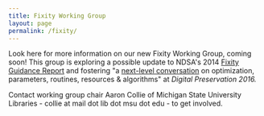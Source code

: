 ```yaml
---
title: Fixity Working Group
layout: page
permalink: /fixity/
---
```

Look here for more information on our new Fixity Working Group, coming soon! This group is exploring a possible update to NDSA's 2014 [Fixity Guidance Report](http://ndsa.org/documents/NDSA-Fixity-Guidance-Report-final100214.pdf) and fostering "a [next-level conversation]("https://dlfforum2016.sched.org/event/8LHa/lunchtime-working-session-fixity-a-deep-dive-into-the-bits") on optimization, parameters, routines, resources & algorithms" at *Digital Preservation 2016.*

Contact working group chair Aaron Collie of Michigan State University Libraries - collie at mail dot lib dot msu dot edu  - to get involved.
